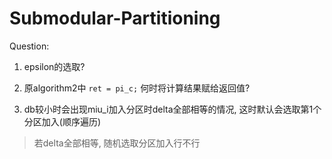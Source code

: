 # Submodular-Partitioning

Question:

1. epsilon的选取?

2. 原algorithm2中 `ret = pi_c;` 何时将计算结果赋给返回值? 

3. db较小时会出现miu_i加入分区时delta全部相等的情况, 这时默认会选取第1个分区加入(顺序遍历)
> 若delta全部相等, 随机选取分区加入行不行
